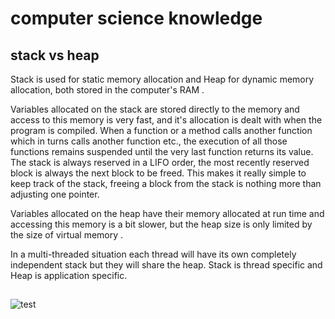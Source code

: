 # computer science knowledge

## stack vs heap
Stack is used for static memory allocation and Heap for dynamic memory allocation, both stored in the computer's RAM .

Variables allocated on the stack are stored directly to the memory and access to this memory is very fast, and it's allocation is dealt with when the program is compiled. When a function or a method calls another function which in turns calls another function etc., the execution of all those functions remains suspended until the very last function returns its value. The stack is always reserved in a LIFO order, the most recently reserved block is always the next block to be freed. This makes it really simple to keep track of the stack, freeing a block from the stack is nothing more than adjusting one pointer.

Variables allocated on the heap have their memory allocated at run time and accessing this memory is a bit slower, but the heap size is only limited by the size of virtual memory . 

In a multi-threaded situation each thread will have its own completely independent stack but they will share the heap. Stack is thread specific and Heap is application specific. 

## 


![test](/images/ba3b0c7858e3.jpg)

